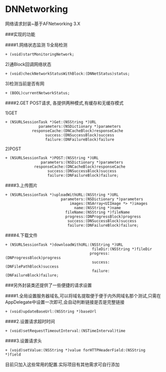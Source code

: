 # DNNetworking
网络请求封装~基于AFNetworking 3.X

###实现的功能

####1.网络状态监测
1)全局检测

    + (void)startMonitoringNetwork;

2)通Block回调网络状态

    + (void)checkNetworkStatusWithBlock:(DNNetStatus)status;

3)检测当前是否有网

    + (BOOL)currentNetworkStatus;

####2.GET POST请求, 各提供两种模式,有缓存和无缓存模式

1)GET 

    + (NSURLSessionTask *)Get:(NSString *)URL
                   parameters:(NSDictionary *)parameters
                responseCache:(DNCacheBlock)responseCache
                      success:(DNSuccessBlock)success
                      failure:(DNFailureBlock)failure

2)POST 

    + (NSURLSessionTask *)POST:(NSString *)URL
                    parameters:(NSDictionary *)parameters
                 responseCache:(DNCacheBlock)responseCache
                       success:(DNSuccessBlock)success
                       failure:(DNFailureBlock)failure;

####3.上传图片

    + (NSURLSessionTask *)uploadWithURL:(NSString *)URL
                             parameters:(NSDictionary *)parameters
                                 images:(NSArray<UIImage *> *)images
                                   name:(NSString *)name
                               fileName:(NSString *)fileName
                               progress:(DNProgressBlock)progress
                                success:(DNSuccessBlock)success
                                failure:(DNFailureBlock)failure;

####4.下载文件

    + (NSURLSessionTask *)downloadWithURL:(NSString *)URL
                                           fileDir:(NSString *)fileDir
                                          progress:(DNProgressBlock)progress
                                           success:(DNFilePathBlock)success
                                           failure:(DNFailureBlock)failure;

###另外封装类还提供了一些便捷的请求设置

####1.全局设置服务器域名,可以将域名提取便于便于内外网域名那个测试,只需在AppDelegate中设置一次即可,会自动判断链接是否是完整链接

    + (void)updateBaseUrl:(NSString *)baseUrl

####2.设置请求超时时间

    + (void)setRequestTimeoutInterval:(NSTimeInterval)time

####3.设置请求头

    + (void)setValue:(NSString *)value forHTTPHeaderField:(NSString *)field

目前只加入这些常用的配置.实际项目有其他需求可自行添加

